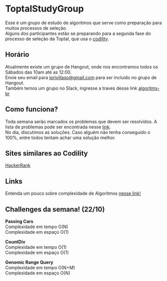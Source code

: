 # ToptalStudyGroup

Esse é um grupo de estudo de algoritmos que serve como preparação para muitos processos de seleção.  
Alguns dos participantes estão se preparando para a segunda fase do processo de seleção da 
Toptal, que usa o [codility](https://codility.com/).

## Horário
Atualmente existe um grupo de Hangout, onde nos encontramos todos os Sábados das 10am
até as 12:00.  
Envie seu email para jprivillaso@gmail.com para ser incluido no grupo de Hangout.  
Também temos um grupo no Slack, ingresse a traves desse link [algoritms-br](http://algorithms-br.slack.com)

## Como funciona?
Toda semana serão marcados os problemas que devem ser resolvidos. A lista de problemas pode ser encontrada
nesse [link](https://codility.com/programmers/lessons/).  
No dia, discutimos as soluções. Caso alguém não tenha conseguido o 100%, entre todos tentam achar uma solução melhor.

## Sites similares ao Codility
[HackerRank](https://www.hackerrank.com/)

## Links
Entenda um pouco sobre complexidade de Algoritmos [nesse link!](http://bigocheatsheet.com/)

## Challenges da semana! (22/10)

**Passing Cars**  
  Complexidade em tempo O(N)  
  Complexidade em espaço O(1) 

**CountDiv**  
  Complexidade em tempo O(1)  
  Complexidade em espaço O(1)  

**Genomic Range Query**  
  Complexidade em tempo O(N+M)  
  Complexidade em espaço O(N)
